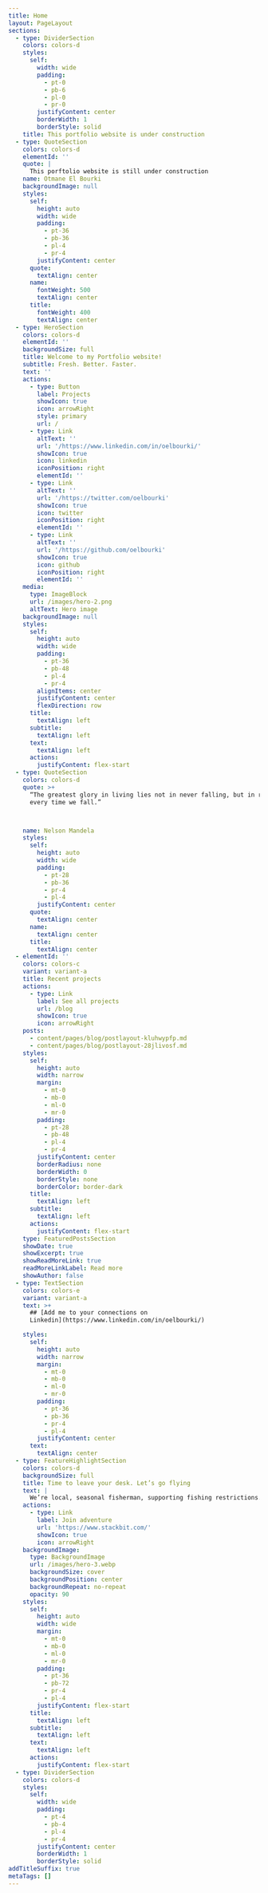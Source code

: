 ```yaml
---
title: Home
layout: PageLayout
sections:
  - type: DividerSection
    colors: colors-d
    styles:
      self:
        width: wide
        padding:
          - pt-0
          - pb-6
          - pl-0
          - pr-0
        justifyContent: center
        borderWidth: 1
        borderStyle: solid
    title: This portfolio website is under construction
  - type: QuoteSection
    colors: colors-d
    elementId: ''
    quote: |
      This porftolio website is still under construction
    name: Otmane El Bourki
    backgroundImage: null
    styles:
      self:
        height: auto
        width: wide
        padding:
          - pt-36
          - pb-36
          - pl-4
          - pr-4
        justifyContent: center
      quote:
        textAlign: center
      name:
        fontWeight: 500
        textAlign: center
      title:
        fontWeight: 400
        textAlign: center
  - type: HeroSection
    colors: colors-d
    elementId: ''
    backgroundSize: full
    title: Welcome to my Portfolio website!
    subtitle: Fresh. Better. Faster.
    text: ''
    actions:
      - type: Button
        label: Projects
        showIcon: true
        icon: arrowRight
        style: primary
        url: /
      - type: Link
        altText: ''
        url: '/https://www.linkedin.com/in/oelbourki/'
        showIcon: true
        icon: linkedin
        iconPosition: right
        elementId: ''
      - type: Link
        altText: ''
        url: '/https://twitter.com/oelbourki'
        showIcon: true
        icon: twitter
        iconPosition: right
        elementId: ''
      - type: Link
        altText: ''
        url: '/https://github.com/oelbourki'
        showIcon: true
        icon: github
        iconPosition: right
        elementId: ''
    media:
      type: ImageBlock
      url: /images/hero-2.png
      altText: Hero image
    backgroundImage: null
    styles:
      self:
        height: auto
        width: wide
        padding:
          - pt-36
          - pb-48
          - pl-4
          - pr-4
        alignItems: center
        justifyContent: center
        flexDirection: row
      title:
        textAlign: left
      subtitle:
        textAlign: left
      text:
        textAlign: left
      actions:
        justifyContent: flex-start
  - type: QuoteSection
    colors: colors-d
    quote: >+
      “The greatest glory in living lies not in never falling, but in rising
      every time we fall.”



    name: Nelson Mandela
    styles:
      self:
        height: auto
        width: wide
        padding:
          - pt-28
          - pb-36
          - pr-4
          - pl-4
        justifyContent: center
      quote:
        textAlign: center
      name:
        textAlign: center
      title:
        textAlign: center
  - elementId: ''
    colors: colors-c
    variant: variant-a
    title: Recent projects
    actions:
      - type: Link
        label: See all projects
        url: /blog
        showIcon: true
        icon: arrowRight
    posts:
      - content/pages/blog/postlayout-kluhwypfp.md
      - content/pages/blog/postlayout-28jlivosf.md
    styles:
      self:
        height: auto
        width: narrow
        margin:
          - mt-0
          - mb-0
          - ml-0
          - mr-0
        padding:
          - pt-28
          - pb-48
          - pl-4
          - pr-4
        justifyContent: center
        borderRadius: none
        borderWidth: 0
        borderStyle: none
        borderColor: border-dark
      title:
        textAlign: left
      subtitle:
        textAlign: left
      actions:
        justifyContent: flex-start
    type: FeaturedPostsSection
    showDate: true
    showExcerpt: true
    showReadMoreLink: true
    readMoreLinkLabel: Read more
    showAuthor: false
  - type: TextSection
    colors: colors-e
    variant: variant-a
    text: >+
      ## [Add me to your connections on
      Linkedin](https://www.linkedin.com/in/oelbourki/)

    styles:
      self:
        height: auto
        width: narrow
        margin:
          - mt-0
          - mb-0
          - ml-0
          - mr-0
        padding:
          - pt-36
          - pb-36
          - pr-4
          - pl-4
        justifyContent: center
      text:
        textAlign: center
  - type: FeatureHighlightSection
    colors: colors-d
    backgroundSize: full
    title: Time to leave your desk. Let’s go flying
    text: |
      We’re local, seasonal fisherman, supporting fishing restrictions.
    actions:
      - type: Link
        label: Join adventure
        url: 'https://www.stackbit.com/'
        showIcon: true
        icon: arrowRight
    backgroundImage:
      type: BackgroundImage
      url: /images/hero-3.webp
      backgroundSize: cover
      backgroundPosition: center
      backgroundRepeat: no-repeat
      opacity: 90
    styles:
      self:
        height: auto
        width: wide
        margin:
          - mt-0
          - mb-0
          - ml-0
          - mr-0
        padding:
          - pt-36
          - pb-72
          - pr-4
          - pl-4
        justifyContent: flex-start
      title:
        textAlign: left
      subtitle:
        textAlign: left
      text:
        textAlign: left
      actions:
        justifyContent: flex-start
  - type: DividerSection
    colors: colors-d
    styles:
      self:
        width: wide
        padding:
          - pt-4
          - pb-4
          - pl-4
          - pr-4
        justifyContent: center
        borderWidth: 1
        borderStyle: solid
addTitleSuffix: true
metaTags: []
---
```

